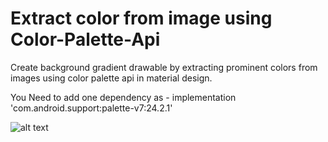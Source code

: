 # Extract color from image using Color-Palette-Api
Create background gradient drawable by extracting prominent colors from images using color palette api in material design.

You Need to add one dependency as - 
   implementation 'com.android.support:palette-v7:24.2.1'

![alt text](https://i.imgur.com/qy8JmmI.png)
